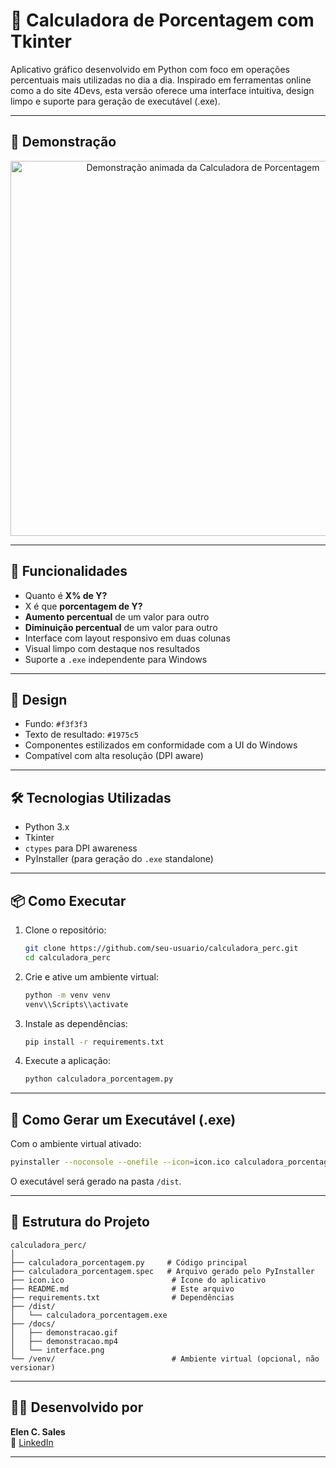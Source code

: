# 🧮 Calculadora de Porcentagem com Tkinter

Aplicativo gráfico desenvolvido em Python com foco em operações percentuais mais utilizadas no dia a dia. Inspirado em ferramentas online como a do site 4Devs, esta versão oferece uma interface intuitiva, design limpo e suporte para geração de executável (.exe).

---

## 🚀 Demonstração

<p align="center">
  <img src="docs/demonstracao.gif" width="600" alt="Demonstração animada da Calculadora de Porcentagem"/>
</p>

---

## 📌 Funcionalidades

- Quanto é **X% de Y?**
- X é que **porcentagem de Y?**
- **Aumento percentual** de um valor para outro
- **Diminuição percentual** de um valor para outro
- Interface com layout responsivo em duas colunas
- Visual limpo com destaque nos resultados
- Suporte a `.exe` independente para Windows

---

## 🎨 Design

- Fundo: `#f3f3f3`
- Texto de resultado: `#1975c5`
- Componentes estilizados em conformidade com a UI do Windows
- Compatível com alta resolução (DPI aware)

---

## 🛠️ Tecnologias Utilizadas

- Python 3.x
- Tkinter
- `ctypes` para DPI awareness
- PyInstaller (para geração do `.exe` standalone)

---

## 📦 Como Executar

1. Clone o repositório:
   ```bash
   git clone https://github.com/seu-usuario/calculadora_perc.git
   cd calculadora_perc
   ```

2. Crie e ative um ambiente virtual:
   ```bash
   python -m venv venv
   venv\\Scripts\\activate
   ```

3. Instale as dependências:
   ```bash
   pip install -r requirements.txt
   ```

4. Execute a aplicação:
   ```bash
   python calculadora_porcentagem.py
   ```

---

## 🧪 Como Gerar um Executável (.exe)

Com o ambiente virtual ativado:

```bash
pyinstaller --noconsole --onefile --icon=icon.ico calculadora_porcentagem.py
```

O executável será gerado na pasta `/dist`.

---

## 📁 Estrutura do Projeto

```
calculadora_perc/
│
├── calculadora_porcentagem.py     # Código principal
├── calculadora_porcentagem.spec   # Arquivo gerado pelo PyInstaller
├── icon.ico                        # Ícone do aplicativo
├── README.md                       # Este arquivo
├── requirements.txt                # Dependências
├── /dist/
│   └── calculadora_porcentagem.exe
├── /docs/
│   ├── demonstracao.gif
│   ├── demonstracao.mp4
│   └── interface.png
└── /venv/                          # Ambiente virtual (opcional, não versionar)
```

---

## 👩‍💻 Desenvolvido por

**Elen C. Sales**  
🔗 [LinkedIn](https://www.linkedin.com/in/elen-c-sales)

---
